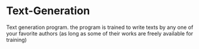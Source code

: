 # Text-Generation
Text generation program. the program is trained to write texts by any one of your favorite authors (as long as some of their works are freely available for training)
